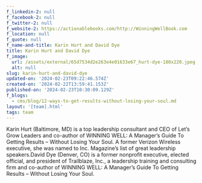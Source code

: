 ```yaml
---
f_linkedin-2: null
f_facebook-2: null
f_twitter-2: null
f_website-2: https://actionablebooks.com/http://WinningWellBook.com
f_location: null
f_quote: null
f_name-and-title: Karin Hurt and David Dye
title: Karin Hurt and David Dye
f_image:
  url: /assets/external/65d7534d2e263e4e01633e67_hurt-dye-180x220.jpeg
  alt: null
slug: karin-hurt-and-david-dye
updated-on: '2024-02-23T09:22:46.574Z'
created-on: '2024-02-22T13:59:41.153Z'
published-on: '2024-02-23T10:30:09.129Z'
f_blogs:
  - cms/blog/12-ways-to-get-results-without-losing-your-soul.md
layout: '[team].html'
tags: team
---
```


Karin Hurt (Baltimore, MD) is a top leadership consultant and CEO of Let’s Grow Leaders and co-author of WINNING WELL: A Manager’s Guide To Getting Results – Without Losing Your Soul. A former Verizon Wireless executive, she was named to Inc. Magazine’s list of great leadership speakers.David Dye (Denver, CO) is a former nonprofit executive, elected official, and president of Trailblaze, Inc., a leadership training and consulting firm and co-author of WINNING WELL: A Manager’s Guide To Getting Results – Without Losing Your Soul.
